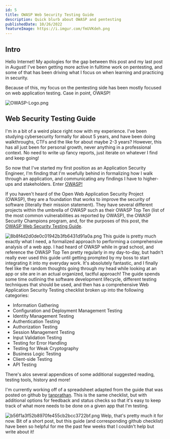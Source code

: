```yaml
---
id: 5
title: OWASP Web Security Testing Guide
description: Quick blurb about OWASP and pentesting
publishedDate: 10/26/2022
featureImage: https://i.imgur.com/fmUVKdeh.png
---
```


## Intro
Hello Internet!
My apologies for the gap between this post and my last post in August! I've been getting more active in fulltime work on pentesting, and some of that has been driving what I focus on when learning and practicing in security.

Because of this, my focus on the pentesting side has been mostly focused on web application testing. Case in point, OWASP!

![OWASP-Logo.png](https://i.imgur.com/fmUVKde.png)
## Web Security Testing Guide
I'm in a bit of a weird place right now with my experience. I've been studying cybersecurity formally for about 5 years, and have been doing walkthroughs, CTFs and the like for about maybe 2-3 years? However, this has all just been for personal growth, never anything in a professional context. No need to write up fancy reports, just iterate on whatever I find and keep going!

So now that I've started my first position as an Application Security Engineer, I'm finding that I'm woefully behind in formalizing how I walk through an application, and communicating any findings I have to higher-ups and stakeholders. Enter [OWASP!](https://owasp.org/)

If you haven't heard of the Open Web Application Security Project (OWASP), they are a foundation  that works to improve the security of software (literally their mission statement). They have several different projects within the umbrella of OWASP such as their OWASP Top Ten (list of the most common vulnerabilities as reported by OWASP), the OWASP Security Champions program, and, for the purposes of this post, the [OWASP Web Security Testing Guide](https://owasp.org/www-project-web-security-testing-guide/).

![8b8f4d2d0de0c01942b3fb6431d91a0a.png](https://i.imgur.com/k11qzq7.png)
This guide is pretty much exactly what I need, a formalized approach to performing a comprehensive analysis of a web app. I had heard of OWASP while in grad school, and reference the OWASP Top Ten pretty regularly in my day-to-day, but hadn't really ever used this guide until getting prompted by my boss to start integrating it into my everyday work. It's absolutely fantastic, and I finally feel like the random thoughts going through my head while looking at an app or site are in an actual organized, tactful approach! The guide spends some time outlining the software development lifecycle, different testing techniques that should be used, and then has a comprehensive Web Application Security Testing checklist broken up into the following categories:
* Information Gathering
* Configuration and Deployment Management Testing
* Identity Management Testing
* Authentication Testing
* Authorization Testing
* Session Management Testing
* Input Validation Testing
* Testing for Error Handling
* Testing for Weak Cryptography
* Business Logic Testing
* Client-side Testing
* API Testing

There's alos several appendices of some additional suggested reading, testing tools, history and more!

I'm currently working off of a spreadsheet adapted from the guide that was posted on github by [tanprathan](https://github.com/tanprathan/OWASP-Testing-Checklist). This is the same checklist, but with additional options for feedback and status checks so that it's easy to keep track of what more needs to be done on a given app that I'm testing.

![b56f1a3f52b8970fe455cb2bcc3722bf.png](https://i.imgur.com/oxc6GKX.png)
Welp, that's pretty much it for now. Bit of a short post, but this guide (and corresponding github checklist) have been so helpful for me the past few weeks that I couldn't help but write about it!